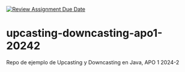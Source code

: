 [![Review Assignment Due Date](https://classroom.github.com/assets/deadline-readme-button-22041afd0340ce965d47ae6ef1cefeee28c7c493a6346c4f15d667ab976d596c.svg)](https://classroom.github.com/a/Dk6rHoeT)
# upcasting-downcasting-apo1-20242
Repo de ejemplo de Upcasting y Downcasting en Java, APO 1 2024-2
